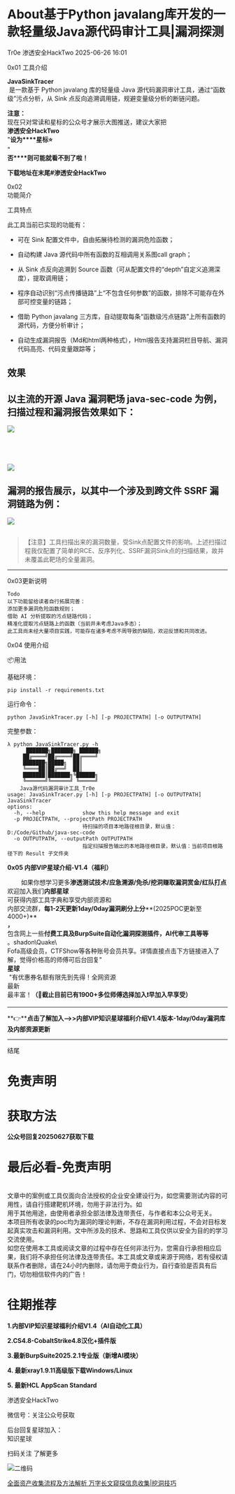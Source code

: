 #  About基于Python javalang库开发的一款轻量级Java源代码审计工具|漏洞探测  
Tr0e  渗透安全HackTwo   2025-06-26 16:01  
  
0x01 工具介绍  
  
  
**JavaSinkTracer**  
 是一款基于 Python javalang 库的轻量级 Java 源代码漏洞审计工具，通过“函数级”污点分析，从 Sink 点反向追溯调用链，规避变量级分析的断链问题。  
  
**注意：**  
现在只对常读和星标的公众号才展示大图推送，建议大家把  
**渗透安全HackTwo**  
"**设为****星标⭐️**  
"  
**否****则可能就看不到了啦！**  
  
**下载地址在末尾#渗透安全HackTwo**  
  
0x02   
功能简介  
  
  
工具特点  
  
此工具当前已实现的功能有：  
- 可在 Sink 配置文件中，自由拓展待检测的漏洞危险函数；  
  
- 自动构建 Java 源代码中所有函数的互相调用关系图call graph；  
  
- 从 Sink 点反向追溯到 Source 函数（可从配置文件的“depth”自定义追溯深度），提取调用链；  
  
- 程序自动识别“污点传播链路”上“不包含任何参数”的函数，排除不可能存在外部可控变量的链路；  
  
- 借助 Python javalang 三方库，自动提取每条“函数级污点链路”上所有函数的源代码，方便分析审计；  
  
- 自动生成漏洞报告（Md和html两种格式），Html报告支持漏洞栏目导航、漏洞代码高亮、代码变量跟踪等；  
  
## 效果  
## 以主流的开源 Java 漏洞靶场 java-sec-code 为例，扫描过程和漏洞报告效果如下：  
  
![](https://mmbiz.qpic.cn/sz_mmbiz_png/RjOvISzUFq5t8YuFBmLg5YcgBpdnwTomib4FmzryvD5b5DxEBkzRm20zzXIdn3zxmDD0c2AWwj8Q4chHV81HATQ/640?wx_fmt=png&from=appmsg "")  
##    
  
![](https://mmbiz.qpic.cn/sz_mmbiz_png/RjOvISzUFq5t8YuFBmLg5YcgBpdnwTom58JkAUM4pQ2PKNtNVbKLBicCnJ1ba9K0Zltglu6yrQgUnnv4wzSb2SA/640?wx_fmt=png&from=appmsg "")  
## 漏洞的报告展示，以其中一个涉及到跨文件 SSRF 漏洞链路为例：   
  
![](https://mmbiz.qpic.cn/sz_mmbiz_png/RjOvISzUFq5t8YuFBmLg5YcgBpdnwTomiaDmhxQkuFcq2DKm5XDhfpG8ZUbjrtZBwygjkM4YpFmSZbf0qKANDuQ/640?wx_fmt=png&from=appmsg "")  
##   
> 【注意】工具扫描出来的漏洞数量，受Sink点配置文件的影响。上述扫描过程我仅配置了简单的RCE、反序列化、SSRF漏洞Sink点的扫描结果，故并未覆盖此靶场的全量漏洞。  
  
  
****  
0x03更新说明  
```
Todo
以下功能留给读者自行拓展完善：
添加更多漏洞危险函数规则；
借助 AI 分析提取的污点链路代码；
精准化提取污点链路上的函数（当前并未考虑Java多态）；
此工具尚未经大量项目实践，可能存在诸多考虑不周导致的缺陷，欢迎反馈和共同改进。
```  
  
0x04 使用介绍  
  
📦用法  
  
基础环境：  
```
pip install -r requirements.txt
```  
  
运行命令：  
```
python JavaSinkTracer.py [-h] [-p PROJECTPATH] [-o OUTPUTPATH]
```  
  
完整参数：  
```
λ python JavaSinkTracer.py -h
      ███████╗███████╗ ██████╗
     ██╔════╝██╔════╝██╔════╝
     ███████╗█████╗  ██║
     ╚════██║██╔══╝  ██║
     ███████║███████╗╚██████╗
     ╚══════╝╚══════╝ ╚═════╝
    Java源代码漏洞审计工具_Tr0e
usage: JavaSinkTracer.py [-h] [-p PROJECTPATH] [-o OUTPUTPATH]
JavaSinkTracer
options:
  -h, --help            show this help message and exit
  -p PROJECTPATH, --projectPath PROJECTPATH
                        待扫描的项目本地路径根目录，默认值：D:/Code/Github/java-sec-code
  -o OUTPUTPATH, --outputPath OUTPUTPATH
                        指定扫描报告输出的本地路径根目录，默认值：当前项目根路径下的 Result 子文件夹
```  
  
  
**0x05 内部VIP星球介绍-V1.4（福利）**  
  
        如果你想学习更多**渗透测试技术/应急溯源/免杀/挖洞赚取漏洞赏金/红队打点**  
欢迎加入我们**内部星球**  
可获得内部工具字典和享受内部资源和  
内部交流群，**每1-2天更新1day/0day漏洞刷分上分****(2025POC更新至4000+)**  
**，**  
包含网上一些**付费****工具及BurpSuite自动化漏****洞探测插件，AI代审工具等等**  
。shadon\Quake\  
Fofa高级会员，CTFShow等各种账号会员共享。详情直接点击下方链接进入了解，觉得价格高的师傅可后台回复"   
**星球**  
 "有优惠券名额有限先到先得！全网资源  
最新  
最丰富！**（🤙截止目前已有1900+多位师傅选择加入❗️早加入早享受）**  
  
****  
  
**👉****点击了解加入-->>内部VIP知识星球福利介绍V1.4版本-1day/0day漏洞库及内部资源更新**  
  
****  
  
  
结尾  
  
# 免责声明  
  
  
# 获取方法  
  
  
**公众号回复20250627获取下载**  
  
# 最后必看-免责声明  
  
  
      
文章中的案例或工具仅面向合法授权的企业安全建设行为，如您需要测试内容的可用性，请自行搭建靶机环境，勿用于非法行为。如  
用于其他用途，由使用者承担全部法律及连带责任，与作者和本公众号无关。  
本项目所有收录的poc均为漏洞的理论判断，不存在漏洞利用过程，不会对目标发起真实攻击和漏洞利用。文中所涉及的技术、思路和工具仅供以安全为目的的学习交流使用。  
如您在使用本工具或阅读文章的过程中存在任何非法行为，您需自行承担相应后果，我们将不承担任何法律及连带责任。本工具或文章或来源于网络，若有侵权请联系作者删除，请在24小时内删除，请勿用于商业行为，自行查验是否具有后门，切勿相信软件内的广告！  
  
  
  
# 往期推荐  
  
  
**1.内部VIP知识星球福利介绍V1.4（AI自动化工具）**  
  
**2.CS4.8-CobaltStrike4.8汉化+插件版**  
  
**3.最新BurpSuite2025.2.1专业版（新增AI模块）**  
  
**4. 最新xray1.9.11高级版下载Windows/Linux**  
  
**5. 最新HCL AppScan Standard**  
  
  
渗透安全HackTwo  
  
微信号：关注公众号获取  
  
后台回复星球加入：  
知识星球  
  
扫码关注 了解更多  
  
![](https://mmbiz.qpic.cn/sz_mmbiz_png/RjOvISzUFq6qFFAxdkV2tgPPqL76yNTw38UJ9vr5QJQE48ff1I4Gichw7adAcHQx8ePBPmwvouAhs4ArJFVdKkw/640?wx_fmt=png "二维码")  
  
  
  
[全面资产收集流程及方法解析 万字长文窥探信息收集|挖洞技巧](https://mp.weixin.qq.com/s?__biz=Mzg3ODE2MjkxMQ==&mid=2247491574&idx=1&sn=48d865c82a228bd135a035419c765e94&scene=21#wechat_redirect)  
  
  
